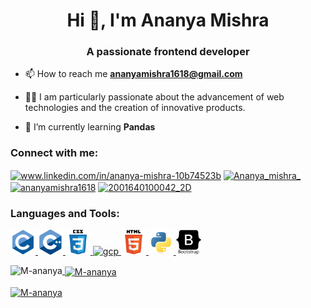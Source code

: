 <h1 align="center">Hi 👋, I'm Ananya Mishra</h1>
<h3 align="center">A passionate frontend developer</h3>

- 📫 How to reach me **ananyamishra1618@gmail.com**

- 👩‍💻	I am particularly passionate about the advancement of web technologies and the creation of innovative products.

- 🌱 I’m currently learning **Pandas**

  
<h3 align="left">Connect with me:</h3>
<p align="left">
<a href="https://www.linkedin.com/in/ananya-mishra-10b74523b/" target="blank"><img align="center" src="https://raw.githubusercontent.com/rahuldkjain/github-profile-readme-generator/master/src/images/icons/Social/linked-in-alt.svg" alt="www.linkedin.com/in/ananya-mishra-10b74523b" height="30" width="40" /></a>
<a href="https://leetcode.com/Ananya_mishra_/" target="blank"><img align="center" src="https://raw.githubusercontent.com/rahuldkjain/github-profile-readme-generator/master/src/images/icons/Social/leet-code.svg" alt="Ananya_mishra_" height="30" width="40" /></a>
<a href="https://auth.geeksforgeeks.org/user/ananyamishra1618" target="blank"><img align="center" src="https://raw.githubusercontent.com/rahuldkjain/github-profile-readme-generator/master/src/images/icons/Social/geeks-for-geeks.svg" alt="ananyamishra1618" height="30" width="40" /></a>
<a href="https://www.hackerrank.com/2001640100042_2D?hr_r=1" target="blank"><img align="center" src="https://raw.githubusercontent.com/rahuldkjain/github-profile-readme-generator/master/src/images/icons/Social/hackerrank.svg" alt="2001640100042_2D" height="30" width="40" /></a>
</p>


<h3 align="left">Languages and Tools:</h3>
<p align="left"> <a href="https://www.cprogramming.com/" target="_blank" rel="noreferrer"> <img src="https://raw.githubusercontent.com/devicons/devicon/master/icons/c/c-original.svg" alt="c" width="40" height="40"/> </a> <a href="https://www.w3schools.com/cpp/" target="_blank" rel="noreferrer"> <img src="https://raw.githubusercontent.com/devicons/devicon/master/icons/cplusplus/cplusplus-original.svg" alt="cplusplus" width="40" height="40"/> </a> <a href="https://www.w3schools.com/css/" target="_blank" rel="noreferrer"> <img src="https://raw.githubusercontent.com/devicons/devicon/master/icons/css3/css3-original-wordmark.svg" alt="css3" width="40" height="40"/> </a> <a href="https://cloud.google.com" target="_blank" rel="noreferrer"> <img src="https://www.vectorlogo.zone/logos/google_cloud/google_cloud-icon.svg" alt="gcp" width="40" height="40"/> </a> <a href="https://www.w3.org/html/" target="_blank" rel="noreferrer"> <img src="https://raw.githubusercontent.com/devicons/devicon/master/icons/html5/html5-original-wordmark.svg" alt="html5" width="40" height="40"/> </a> <a href="https://www.python.org" target="_blank" rel="noreferrer"> <img src="https://raw.githubusercontent.com/devicons/devicon/master/icons/python/python-original.svg" alt="python" width="40" height="40"/> </a> <a href="https://getbootstrap.com" target="_blank" rel="noreferrer"> <img src="https://raw.githubusercontent.com/devicons/devicon/master/icons/bootstrap/bootstrap-plain-wordmark.svg" alt="bootstrap" width="40" height="40"/> </p>


<p><img align="left" src="https://github-readme-stats.vercel.app/api/top-langs?username=M-ananya&show_icons=true&locale=en&layout=compact" alt="M-ananya" /></p>

<p>&nbsp;<img align="center" src="https://github-readme-stats.vercel.app/api?username=M-ananya&show_icons=true&locale=en" alt="M-ananya" /></p>

<p><img align="center" src="https://github-readme-streak-stats.herokuapp.com/?user=M-ananya&" alt="M-ananya" /></p>
